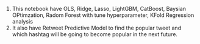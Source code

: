 1. This notebook have OLS, Ridge, Lasso, LightGBM, CatBoost, Baysian OPtimzation, Radom Forest with tune hyperparameter, KFold Regression analysis
2. It also have Retweet Predictive Model to find the popular tweet and which hashtag will be going to become popular in the next future.
